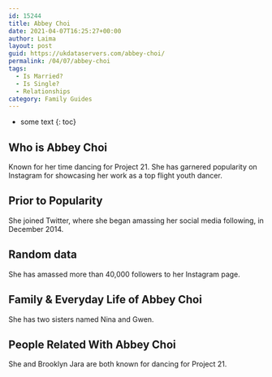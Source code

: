 ```yaml
---
id: 15244
title: Abbey Choi
date: 2021-04-07T16:25:27+00:00
author: Laima
layout: post
guid: https://ukdataservers.com/abbey-choi/
permalink: /04/07/abbey-choi
tags:
  - Is Married?
  - Is Single?
  - Relationships
category: Family Guides
---
```


* some text
{: toc}


## Who is Abbey Choi
                  
                  
                  
Known for her time dancing for Project 21. She has garnered popularity on Instagram for showcasing her work as a top flight youth dancer. 
                  
              
            
              
            
                
                
                
## Prior to Popularity
                  
                  
                  
She joined Twitter, where she began amassing her social media following, in December 2014. 
                  
              
            
              
            
                
                
                
## Random data
                  
                  
                  
She has amassed more than 40,000 followers to her Instagram page. 
                  
              
            
              
            
                
                
                
## Family & Everyday Life of Abbey Choi
                  
                  
                  
She has two sisters named Nina and Gwen. 
                  
              
            
              
            
                
                
                
## People Related With Abbey Choi
                  
                  
                  
She and Brooklyn Jara are both known for dancing for Project 21. 
                  
              
            
              
            
                
              
            
              
              
            
            
              
            
          
          
          